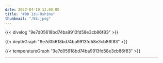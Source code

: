 ```yaml
---
date: 2022-04-10 12:00:00
title: "#88 Izu-Oshima"
thumbnail: "/88.jpeg"
---
```


{{< divelog "9e7d05618bd74ba9913fd58e3cb86f83" >}}

{{< depthGraph "9e7d05618bd74ba9913fd58e3cb86f83" >}}

{{< temperatureGraph "9e7d05618bd74ba9913fd58e3cb86f83" >}}

---
